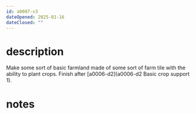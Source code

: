 ```yaml
---
id: a0007-v3
dateOpened: 2025-01-16
dateClosed: ""
---
```

# description
Make some sort of basic farmland made of some sort of farm tile with the ability to plant crops. Finish after [a0006-d2](a0006-d2 Basic crop support 1). 
# notes
